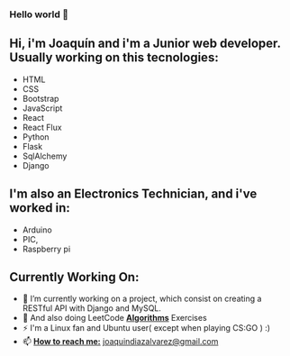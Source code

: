 ### Hello world 👋

<!--
**joaquindiazalvarez/joaquindiazalvarez** is a ✨ _special_ ✨ repository because its `README.md` (this file) appears on your GitHub profile.

Hi, i'm Joaquín and...

- 🔭 I’m currently working on updating my 4Geeks Projects, and also doing LeetCode Excercises
- 🌱 I’m currently reviewing a mix of Javascript , React and CSS
- 📫 How to reach me: joaquindiazalvarez@gmail.com
- 😄 Pronouns: JKN, Cornelius
- ⚡ Fun fact: 
-->
## Hi, i'm Joaquín and i'm a Junior web developer. Usually working on this tecnologies:
  - HTML
  - CSS
  - Bootstrap
  - JavaScript
  - React
  - React Flux
  - Python
  - Flask
  - SqlAlchemy
  - Django
## I'm also an Electronics Technician, and i've worked in:
  - Arduino
  - PIC,
  - Raspberry pi
## Currently Working On:
  - 🔭 I’m currently working on a project, which consist on creating a RESTful API with Django and MySQL. 
  - 🌱 And also doing LeetCode <ins>**Algorithms**</ins> Exercises
  - ⚡ I'm a Linux fan and Ubuntu user( except when playing CS:GO ) :)
  - 📫 <ins>**How to reach me:**</ins> joaquindiazalvarez@gmail.com



